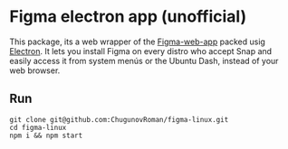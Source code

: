 # Figma electron app (unofficial)

This package, its a web wrapper of the [Figma-web-app](https://figma.com) packed usig [Electron](http://electron.atom.io). It lets you install Figma on every distro who accept Snap and easily access it from system menús or the Ubuntu Dash, instead of your web browser.

## Run
```
git clone git@github.com:ChugunovRoman/figma-linux.git
cd figma-linux
npm i && npm start
```

